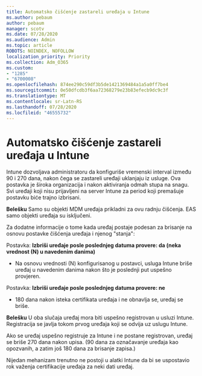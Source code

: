 ```yaml
---
title: Automatsko čišćenje zastareli uređaja u Intune
ms.author: pebaum
author: pebaum
manager: scotv
ms.date: 07/28/2020
ms.audience: Admin
ms.topic: article
ROBOTS: NOINDEX, NOFOLLOW
localization_priority: Priority
ms.collection: Adm_O365
ms.custom:
- "1285"
- "6700008"
ms.openlocfilehash: 874ee290c59df3b5de1421369484a1a5a0ff7be4
ms.sourcegitcommit: 0e50dfcdb3f6aa72368279e23b83efecb9dc9c3f
ms.translationtype: MT
ms.contentlocale: sr-Latn-RS
ms.lasthandoff: 07/28/2020
ms.locfileid: "46555732"
---
```

# <a name="automatic-cleanup-of-stale-devices-in-intune"></a>Automatsko čišćenje zastareli uređaja u Intune

Intune dozvoljava administratoru da konfiguriše vremenski interval između 90 i 270 dana, nakon čega se zastareli uređaji uklanjaju iz usluge. Ova postavka je široka organizacija i nakon aktiviranja odmah stupa na snagu. Svi uređaji koji nisu prijavljeni na server Intune za period koji premašuje postavku biće trajno izbrisani.

**Belešku** Samo su objekti MDM uređaja prikladni za ovu radnju čišćenja. EAS samo objekti uređaja su isključeni.

Za dodatne informacije o tome kada uređaj postaje podesan za brisanje na osnovu postavke čišćenja uređaja i njenog "stanja":

Postavka: **Izbriši uređaje posle poslednjeg datuma provere: da (neka vrednost (N) u navedenim danima)**

- Na osnovu vrednosti (N) konfigurisanog u postavci, usluga Intune briše uređaj u navedenim danima nakon što je poslednji put uspešno provjeren.

Postavka: **Izbriši uređaje posle poslednjeg datuma provere: ne**

- 180 dana nakon isteka certifikata uređaja i ne obnavlja se, uređaj se briše.

**Belešku** U oba slučaja uređaj mora biti uspešno registrovan u usluzi Intune. Registracija se javlja tokom prvog uređaja koji se odvija uz uslugu Intune.

Ako se uređaj uspešno registruje za Intune i ne postane registrovan, uređaj se briše 270 dana nakon upisa. (90 dana za označavanje uređaja kao opozvanih, a zatim još 180 dana za brisanje zapisa.)

Nijedan mehanizam trenutno ne postoji u alatki Intune da bi se uspostavio rok važenja certifikacije uređaja za neki dati uređaj.